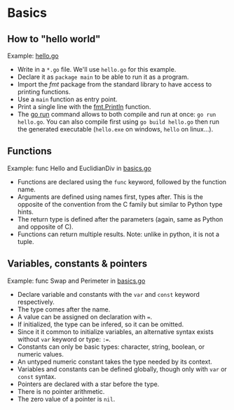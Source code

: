 # Basics

## How to "hello world"
Example: [hello.go](hello.go)

- Write in a `*.go` file. We'll use `hello.go` for this example.
- Declare it as `package main` to be able to run it as a program.
- Import the _fmt_ package from the standard library to have access to printing functions.
- Use a `main` function as entry point.
- Print a single line with the [fmt.Println](https://pkg.go.dev/fmt#Println) function.
- The [go run](https://pkg.go.dev/cmd/go#hdr-Compile_and_run_Go_program) command allows to both compile and run at once: `go run hello.go`.
You can also compile first using `go build hello.go` then run the generated executable (`hello.exe` on windows, `hello` on linux...).

## Functions
Example: func Hello and EuclidianDiv in [basics.go](basics.go)

- Functions are declared using the `func` keyword, followed by the function name.
- Arguments are defined using names first, types after. This is the opposite of the convention from the C family but similar to Python type hints.
- The return type is defined after the parameters (again, same as Python and opposite of C).
- Functions can return multiple results. Note: unlike in python, it is not a tuple.

## Variables, constants & pointers
Example: func Swap and Perimeter in [basics.go](basics.go)

- Declare variable and constants with the `var` and `const` keyword respectively.
- The type comes after the name.
- A value can be assigned on declaration with `=`.
- If initialized, the type can be infered, so it can be omitted.
- Since it it common to initialize variables, an alternative syntax exists without `var` keyword or type: `:=`.
- Constants can only be basic types: character, string, boolean, or numeric values.
- An untyped numeric constant takes the type needed by its context.
- Variables and constants can be defined globally, though only with `var` or `const` syntax.
- Pointers are declared with a star before the type.
- There is no pointer arithmetic.
- The zero value of a pointer is `nil`.

